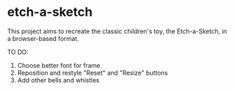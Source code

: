 # etch-a-sketch

This project aims to recreate the classic children's toy, the Etch-a-Sketch, in a browser-based format.

TO DO:
1. Choose better font for frame
2. Reposition and restyle "Reset" and "Resize" buttons
3. Add other bells and whistles
